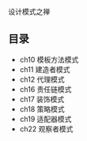 设计模式之禅

## 目录

* ch10 模板方法模式
* ch11 建造者模式
* ch12 代理模式
* ch16 责任链模式
* ch17 装饰模式
* ch18 策略模式
* ch19 适配器模式
* ch22 观察者模式